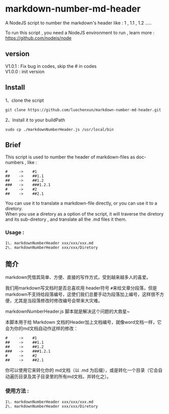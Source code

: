 # markdown-number-md-header

A NodeJS script to number the markdown's header like : 1 , 1.1 , 1.2 .....

To run this script , you need a NodeJS environment to run , learn more : <https://github.com/nodejs/node>

## version

V1.0.1 : Fix bug in codes, skip the # in codes <br>
V1.0.0 : init version

## Install

1、clone the script

`git clone https://github.com/luochenxun/markdown-number-md-header.git`

2、Install it to your buildPath

`sudo cp ./markdownNumberHeader.js /usr/local/bin`

## Brief

This script is used to number the header of markdown-files as doc-numbers , like :

```
#     ->    #1   
##    ->    ##1.1    
##    ->    ##1.2    
###   ->    ###1.2.1   
#     ->    #2   
##    ->    ##2.1
```

You can use it to translate a markdown-file directly, or you can use it to a diretory.<br>
When you use a diretory as a option of the script, it will traverse the diretory and its sub-diretory , and translate all the .md files it them.

### Usage :

```
1\. markdownNumberHeader xxx/xxx/xxx.md  
2\. markdownNumberHeader xxx/xxx/Diretory
```

## 简介

markdown凭借其简单、方便、直接的写作方式，受到越来越多人的喜爱。

我们用markdown写文档时是否总喜欢用 header符号 `#`来给文章分段落，但是markdown不支持给段落编号，这使们我们总要手动为段落加上编号，这样很不方便，尤其是当段落修改时修改编号会带来大灾难。

markdownNumberHeader.js 脚本就是解决这个问题的大救星~

本脚本用于给 Markdown 文档的Header加上文档编号，就像word文档一样，它会为你的md文档自动作这样的修改：

```
#     ->    #1   
##    ->    ##1.1    
##    ->    ##1.2    
###   ->    ###1.2.1   
#     ->    #2   
##    ->    ##2.1
```

你可以使用它来转化你的 md文档（以 .md 为后缀），或是转化一个目录（它会自动遍历目录及其子目录里的所有md文档，并转化之）。

### 使用方法 :

```
1\. markdownNumberHeader xxx/xxx/xxx.md  
2\. markdownNumberHeader xxx/xxx/Diretory
```





